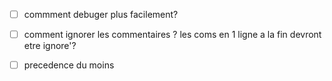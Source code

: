 - [ ] commment debuger plus facilement?
- [ ] comment ignorer les commentaires ? les coms en 1 ligne a la fin devront etre ignore'?
- [ ] precedence du moins

